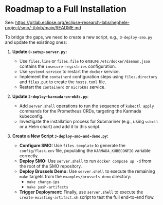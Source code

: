 # Roadmap to a Full Installation

See: https://gitlab.eclipse.org/eclipse-research-labs/nephele-project/smo/-/blob/main/README.md

To bridge the gaps, we need to create a new script, e.g., `3-deploy-smo.py` and update the existinog ones:

1.  **Update `0-setup-server.py`:**
    *   Use `files.line` or `files.file` to ensure `/etc/docker/daemon.json` contains the `insecure-registries` configuration.
    *   Use `systemd.service` to restart the `docker` service.
    *   Implement the `containerd` configuration steps using `files.directory` and `files.put` to create the `hosts.toml` file.
    *   Restart the `containerd` or `microk8s` service.

2.  **Update `2-deploy-karmada-on-mk8s.py`:**
    *   Add `server.shell` operations to run the sequence of `kubectl apply` commands for the Prometheus CRDs, targeting the Karmada kubeconfig.
    *   Investigate the installation process for Submariner (e.g., using `subctl` or a Helm chart) and add it to this script.

3.  **Create a New Script `3-deploy-smo-and-demo.py`:**
    *   **Configure SMO:** Use `files.template` to generate the `config/flask.env` file, populating the `KARMADA_KUBECONFIG` variable correctly.
    *   **Deploy SMO:** Use `server.shell` to run `docker compose up -d` from the root of the SMO repository.
    *   **Deploy Brussels Demo:** Use `server.shell` to execute the remaining `make` targets from the `examples/brussels-demo` directory:
        *   `make change-ips`
        *   `make push-artifacts`
    *   **Trigger Deployment:** Finally, use `server.shell` to execute the `create-existing-artifact.sh` script to test the full end-to-end flow.
